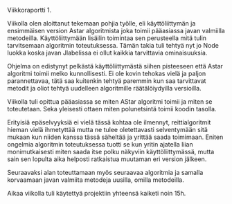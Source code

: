 ﻿Viikkoraportti 1.

Viikolla olen aloittanut tekemaan pohjia työlle, eli käyttöliittymän ja ensimmäisen version Astar algoritmista joka toimii pääasiassa javan valmiilla metodeilla. Käyttöliittymään lisäilin toimintaa sen perusteella mitä tulin tarvitsemaan algoritmin toteutuksessa. Tämän takia tuli tehtyä nyt jo Node luokka koska javan Jlabelissa ei ollut kaikkia tarvittavia ominaisuuksia.

Ohjelma on edistynyt pelkästä käyttöliittymästä siihen pisteeseen että Astar algoritmi toimii melko kunnollisesti. Ei ole kovin tehokas vielä ja paljon parannettavaa, tätä saa kuitenkin tehtyä paremmin kun saa tarvittavat metodit ja oliot tehtyä uudelleen algoritmille räätälöiydyilla versioilla.

Viikolla tuli opittua pääasiassa se miten AStar algoritmi toimii ja miten se toteutetaan. Seka yleisesti ottaen miten polunetsintä toimii koodin tasolla.

Erityisiä epäselvyyksiä ei vielä tässä kohtaa ole ilmennyt, reittialgoritmit hieman vielä ihmetyttää mutta ne tulee oletettavasti selventymään sitä mukaan kun niiden kanssa tässä säheltää ja yrittää saada toimimaan. Eniten ongelmia algoritmin toteutuksessa tuotti se kun yritin ajatella liian monimutkaisesti miten saada itse polku näkyviin käyttöliittymässä, mutta sain sen lopulta aika helposti ratkaistua muutaman eri version jälkeen. 

Seuraavaksi alan toteuttamaan myös seuraavaa algoritmia ja samalla korvaamaan javan valmiita metodeja uusilla, omilla metodeilla.

Aikaa viikolla tuli käytettyä projektiin yhteensä kaiketi noin 15h.

